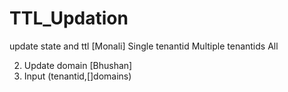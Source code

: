 # TTL_Updation
update state and ttl [Monali]
Single tenantid
Multiple tenantids
All





2. Update domain [Bhushan]
1. Input (tenantid,[]domains)



